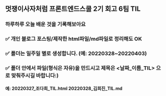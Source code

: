 ## 멋쟁이사자처럼 프론트엔드스쿨 2기 회고 6팀 TIL
### 하루하루 오늘 배운 것을 기록해보아요
### ✅ 개인 블로그 포스팅/제작한 html파일/md파일로 정리해도 OK
### ✅ 폴더는 일주일 별로 생성합니다. (예: 20220328~20220403)
### ✅ 폴더 안에서 파일(형식은 자유)을 만드시고 제목은 <날짜_이름_TIL> 으로 맞춰주시길 바랍니다:)
#### 예: 20220327_조다희_TIL.html 20220328_김희진_TIL.md 
